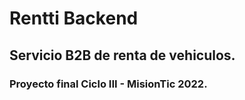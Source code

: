 # Rentti Backend
## Servicio B2B de renta de vehiculos. 
### Proyecto final Ciclo III - MisionTic 2022.
